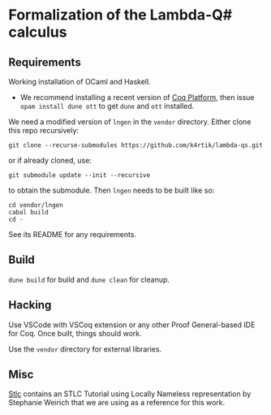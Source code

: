 # Formalization of the Lambda-Q# calculus

## Requirements
Working installation of OCaml and Haskell.

- We recommend installing a recent version of [Coq Platform](https://github.com/coq/platform#usage-of-the-2021021-release), then
  issue `opam install dune ott` to get `dune` and `ott` installed.

We need a modified version of `lngen` in the `vendor` directory. Either clone this repo recursively:

```
git clone --recurse-submodules https://github.com/k4rtik/lambda-qs.git
```
or if already cloned, use:

```
git submodule update --init --recursive
```
to obtain the submodule. Then `lngen` needs to be built like so:

```
cd vendor/lngen
cabal build
cd -
```
See its README for any requirements.

## Build
`dune build` for build and `dune clean` for cleanup.

## Hacking
Use VSCode with VSCoq extension or any other Proof General-based IDE for Coq. Once built, things should work.

Use the `vendor` directory for external libraries.

## Misc
[Stlc](Stlc/README.md) contains an STLC Tutorial using Locally Nameless representation by Stephanie Weirich that we are using as a reference for this work.
